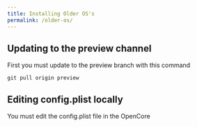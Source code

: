 ```yaml
---
title: Installing Older OS's
permalink: /older-os/
---
```


## Updating to the preview channel

First you must update to the preview branch with this command

`git pull origin preview`

## Editing config.plist locally

You must edit the config.plist file in the OpenCore
